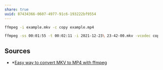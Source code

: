 ```yaml
---
share: true
uuid: 87434366-0607-4977-91c6-193222bf9554
---
```

``` bash
ffmpeg -i example.mkv -c copy example.mp4
```

``` bash
ffmpeg -ss 00:01:55 -t 00:02:11 -i 2021-12-23\ 23-42-00.mkv -vcodec copy -acodec copy dentLog005.out.mkv
```

## Sources

* *[Easy way to convert MKV to MP4 with ffmpeg](https://gist.github.com/jamesmacwhite/58aebfe4a82bb8d645a797a1ba975132)